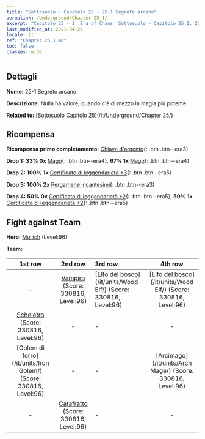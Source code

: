 ```yaml
---
title: "Sottosuolo - Capitolo 25 - 25-1 Segreto arcano"
permalink: /Underground/Chapter 25_1/
excerpt: "Capitolo 25 - 1. Era of Chaos  Sottosuolo - Capitolo 25_1. 25-1 Segreto arcano"
last_modified_at: 2021-04-26
locale: it
ref: "Chapter 25_1.md"
toc: false
classes: wide
---
```


## Dettagli

 **Nome:** 25-1 Segreto arcano

 **Descrizione:** Nulla ha valore, quando c'è di mezzo la magia più potente.

 **Related to:** [Sottosuolo Capitolo 25](/it/Underground/Chapter 25/)

## Ricompensa

 **Ricompensa primo completamento:** [Chiave d'argento](/ItemsIT/con_693/){: .btn .btn--era3}

 **Drop 1:** **33% 0x** [Mago](/ItemsIT/unt_238/){: .btn .btn--era4}, **67% 1x** [Mago](/ItemsIT/unt_238/){: .btn .btn--era4}

 **Drop 2:** **100% 1x** [Certificato di leggendarietà +3](/ItemsIT/mat_88/){: .btn .btn--era5}

 **Drop 3:** **100% 2x** [Pergamene incantesimi](/ItemsIT/con_694/){: .btn .btn--era3}

 **Drop 4:** **50% 0x** [Certificato di leggendarietà +2](/ItemsIT/mat_81/){: .btn .btn--era5}, **50% 1x** [Certificato di leggendarietà +2](/ItemsIT/mat_81/){: .btn .btn--era5}


## Fight against Team
 **Hero:** [Mullich](/it/heroes/Mullich/) (Level:96)

 **Team:**


  | 1st row | 2nd row | 3rd row | 4th row |
  |:----:|:----:|:----|:----:|
  | - | [Vampiro](/it/units/Vampire/) (Score: 330816, Level:96)  | [Elfo del bosco](/it/units/Wood Elf/) (Score: 330816, Level:96)  | [Elfo del bosco](/it/units/Wood Elf/) (Score: 330816, Level:96)  |
  | [Scheletro](/it/units/Skeleton/) (Score: 330816, Level:96)  | - | - | - |
  | [Golem di ferro](/it/units/Iron Golem/) (Score: 330816, Level:96)  | - | - | [Arcimago](/it/units/Arch Mage/) (Score: 330816, Level:96)  |
  | - | [Catafratto](/it/units/Cavalier/) (Score: 330816, Level:96)  | - | - |


